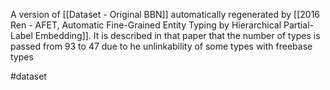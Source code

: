 A version of [[Dataset - Original BBN]] automatically regenerated by [[2016 Ren - AFET, Automatic Fine-Grained Entity Typing by Hierarchical Partial-Label Embedding]]. It is described in that paper that the number of types is passed from 93 to 47 due to he unlinkability of some types with freebase types

#dataset 
